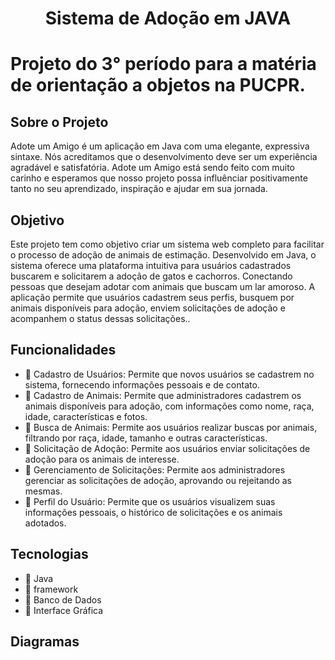 <h1 align="center">Sistema de Adoção em JAVA</h1>

# Projeto do 3° período para a matéria de orientação a objetos na PUCPR.

## Sobre o Projeto
Adote um Amigo é um aplicação em Java com uma elegante, expressiva sintaxe. Nós acreditamos que o desenvolvimento deve ser um experiência agradável e satisfatória. Adote um Amigo está sendo feito com muito carinho e esperamos que nosso projeto possa influênciar positivamente tanto no seu aprendizado, inspiração e ajudar em sua jornada. 

## Objetivo
Este projeto tem como objetivo criar um sistema web completo para facilitar o processo de adoção de animais de estimação. Desenvolvido em Java, o sistema oferece uma plataforma intuitiva para usuários cadastrados buscarem e solicitarem a adoção de gatos e cachorros. Conectando pessoas que desejam adotar com animais que buscam um lar amoroso. A aplicação permite que usuários cadastrem seus perfis, busquem por animais disponíveis para adoção, enviem solicitações de adoção e acompanhem o status dessas solicitações..

## Funcionalidades

- 🔹 Cadastro de Usuários: Permite que novos usuários se cadastrem no sistema, fornecendo informações pessoais e de contato.
- 🔹 Cadastro de Animais: Permite que administradores cadastrem os animais disponíveis para adoção, com informações como nome, raça, idade, características e fotos.
- 🔹 Busca de Animais: Permite aos usuários realizar buscas por animais, filtrando por raça, idade, tamanho e outras características.
- 🔹 Solicitação de Adoção: Permite aos usuários enviar solicitações de adoção para os animais de interesse.
- 🔹 Gerenciamento de Solicitações: Permite aos administradores gerenciar as solicitações de adoção, aprovando ou rejeitando as mesmas.
- 🔹 Perfil do Usuário: Permite que os usuários visualizem suas informações pessoais, o histórico de solicitações e os animais adotados.

## Tecnologias

- 🔹 Java
- 🔹 framework
- 🔹 Banco de Dados
- 🔹 Interface Gráfica

## Diagramas


